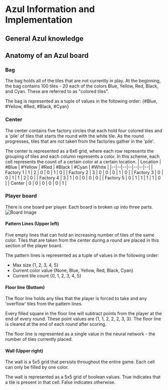 # Azul Information and Implementation	

## General Azul knowledge

## Anatomy of an Azul board

### Bag
The bag holds all of the tiles that are not currently in play. At the beginning, the bag contains 100 tiles - 20 each of the colors Blue, Yellow, Red, Black, and Cyan. These are referred to as "colored tiles".

The bag is represented as a tuple of values in the following order:
{#Blue, #Yellow, #Red, #Black, #Cyan}

### Center
The center contains five factory circles that each hold four colored tiles and a 'pile' of tiles that starts the round with the white tile. As the round progresses, tiles that are not taken from the factories gather in the 'pile'. 

The center is represented as a  6x6 grid, where each row represents the grouping of tiles and each column represents a color. In this scheme, each cell represents the count of a certain color at a certain location.
| Location | #Blue | #Yellow | #Red | #Black | #Cyan | #White |
|--|--|--|--|--|--|--|
| Factory 1 | 1 | 2 | 0 | 0 | 1 | 0 |
| Factory 2 | 3 | 0 | 0 | 0 | 1 | 0 |
| Factory 3 | 0 | 0 | 1 | 1 | 2 | 0 |
| Factory 4 | 3 | 1 | 0 | 0 | 0 | 0 |
| Factory 5 | 0 | 1 | 1 | 1 | 1 | 0 |
| Center | 0 | 0 | 0 | 0 | 0 | 1 |


### Player board

There is one board per player. Each board is broken up into three parts.
![Board Image](https://i.imgur.com/Ai9kaRd.jpg)

#### Pattern Lines (Upper left)
Five empty lines that can hold an increasing number of tiles of the same color. Tiles that are taken from the center during a round are placed in this section of the player board.

The pattern lines is represented as a tuple of values in the following order:
 - Max size {1, 2, 3, 4, 5}
 - Current color value {None, Blue, Yellow, Red, Black, Cyan}
 - Current tile count {0, 1, 2, 3, 4, 5}

#### Floor line (Bottom)
The floor line holds any tiles that the player is forced to take and any 'overflow' tiles from the pattern lines. 

Every filled square in the floor line will subtract points from the player at the end of every round. These point values are {1, 1, 2, 2, 2, 3, 3}. The floor line is cleared at the end of each round after scoring.

The floor line is represented as a single value in the neural network - the number of tiles currently placed.

#### Wall (Upper right)
The wall is a 5x5 grid that persists throughout the entire game. Each cell can only be filled by one color. 

The wall is represented as a 5x5 grid of boolean values. True indicates that a tile is present in that cell. False indicates otherwise.



